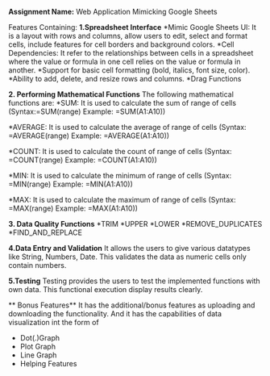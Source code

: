 **Assignment Name:** Web Application Mimicking Google Sheets

Features Containing:
**1.Spreadsheet Interface**
  *Mimic Google Sheets UI: It is a layout with rows and columns, allow users to edit, select and format cells, include features for cell borders and background colors.
  *Cell Dependencies: It refer to the relationships between cells in a spreadsheet where the value or formula in one cell relies on the value or formula in another.
  *Support for basic cell formatting (bold, italics, font size, color).
  *Ability to add, delete, and resize rows and columns.
  *Drag Functions
  
**2. Performing Mathematical Functions** 
  The following mathematical functions are:
  *SUM: It is used to calculate the sum of range of cells
  (Syntax:=SUM(range)
  Example: =SUM(A1:A10))
  
  *AVERAGE: It is used to calculate the average of range of cells
  (Syntax: =AVERAGE(range)
  Example: =AVERAGE(A1:A10))
  
  *COUNT: It is used to calculate the count of range of cells
  (Syntax: =COUNT(range)
  Example: =COUNT(A1:A10))
  
  *MIN: It is used to calculate the minimum of range of cells
  (Syntax: =MIN(range)
  Example: =MIN(A1:A10))
  
  *MAX: It is used to calculate the maximum of range of cells
  (Syntax: =MAX(range)
  Example: =MAX(A1:A10))
  
**3. Data Quality Functions**
  *TRIM
  *UPPER
  *LOWER
  *REMOVE_DUPLICATES
  *FIND_AND_REPLACE

**4.Data Entry and Validation**
  It allows the users to give various datatypes like String, Numbers, Date.
  This validates the data as numeric cells only contain numbers.
  
**5.Testing**
  Testing provides the users to test the implemented functions with own data.
  This functional execution display results clearly.
  
** Bonus Features**
It has the additional/bonus features as uploading and downloading the functionality.
And it has the capabilities of data visualization int the form of
* Dot(.)Graph
* Plot Graph
* Line Graph
* Helping Features
